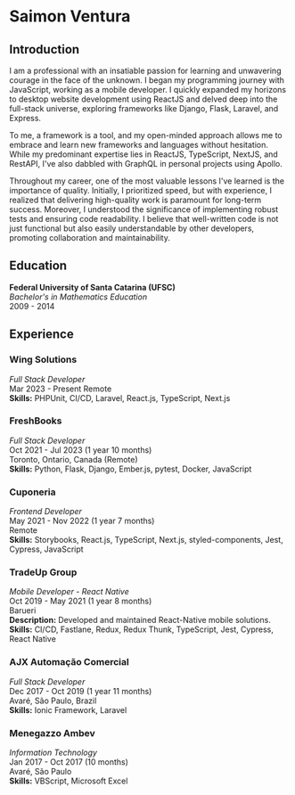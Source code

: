 # Saimon Ventura

## Introduction

I am a professional with an insatiable passion for learning and unwavering courage in the face of the unknown. I began my programming journey with JavaScript, working as a mobile developer. I quickly expanded my horizons to desktop website development using ReactJS and delved deep into the full-stack universe, exploring frameworks like Django, Flask, Laravel, and Express.

To me, a framework is a tool, and my open-minded approach allows me to embrace and learn new frameworks and languages without hesitation. While my predominant expertise lies in ReactJS, TypeScript, NextJS, and RestAPI, I've also dabbled with GraphQL in personal projects using Apollo.

Throughout my career, one of the most valuable lessons I've learned is the importance of quality. Initially, I prioritized speed, but with experience, I realized that delivering high-quality work is paramount for long-term success. Moreover, I understood the significance of implementing robust tests and ensuring code readability. I believe that well-written code is not just functional but also easily understandable by other developers, promoting collaboration and maintainability.


## Education

**Federal University of Santa Catarina (UFSC)**  
*Bachelor's in Mathematics Education*  
2009 - 2014

## Experience

### **Wing Solutions**
*Full Stack Developer*  
Mar 2023 - Present
Remote  
**Skills:** PHPUnit, CI/CD, Laravel, React.js, TypeScript, Next.js

### **FreshBooks**
*Full Stack Developer*  
Oct 2021 - Jul 2023 (1 year 10 months)  
Toronto, Ontario, Canada (Remote)  
**Skills:** Python, Flask, Django, Ember.js, pytest, Docker, JavaScript

### **Cuponeria**
*Frontend Developer*  
May 2021 - Nov 2022 (1 year 7 months)  
Remote  
**Skills:** Storybooks, React.js, TypeScript, Next.js, styled-components, Jest, Cypress, JavaScript

### **TradeUp Group**
*Mobile Developer - React Native*  
Oct 2019 - May 2021 (1 year 8 months)  
Barueri  
**Description:** Developed and maintained React-Native mobile solutions.  
**Skills:** CI/CD, Fastlane, Redux, Redux Thunk, TypeScript, Jest, Cypress, React Native

### **AJX Automação Comercial**
*Full Stack Developer*  
Dec 2017 - Oct 2019 (1 year 11 months)  
Avaré, São Paulo, Brazil  
**Skills:** Ionic Framework, Laravel

### **Menegazzo Ambev**
*Information Technology*  
Jan 2017 - Oct 2017 (10 months)  
Avaré, São Paulo  
**Skills:** VBScript, Microsoft Excel
